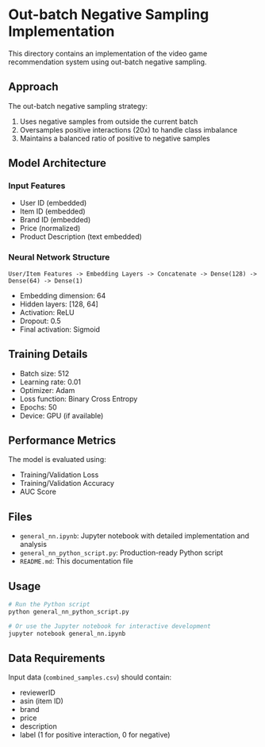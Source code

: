 # Out-batch Negative Sampling Implementation

This directory contains an implementation of the video game recommendation system using out-batch negative sampling.

## Approach

The out-batch negative sampling strategy:
1. Uses negative samples from outside the current batch
2. Oversamples positive interactions (20x) to handle class imbalance
3. Maintains a balanced ratio of positive to negative samples

## Model Architecture

### Input Features
- User ID (embedded)
- Item ID (embedded)
- Brand ID (embedded)
- Price (normalized)
- Product Description (text embedded)

### Neural Network Structure
```
User/Item Features -> Embedding Layers -> Concatenate -> Dense(128) -> Dense(64) -> Dense(1)
```

- Embedding dimension: 64
- Hidden layers: [128, 64]
- Activation: ReLU
- Dropout: 0.5
- Final activation: Sigmoid

## Training Details

- Batch size: 512
- Learning rate: 0.01
- Optimizer: Adam
- Loss function: Binary Cross Entropy
- Epochs: 50
- Device: GPU (if available)

## Performance Metrics

The model is evaluated using:
- Training/Validation Loss
- Training/Validation Accuracy
- AUC Score

## Files

- `general_nn.ipynb`: Jupyter notebook with detailed implementation and analysis
- `general_nn_python_script.py`: Production-ready Python script
- `README.md`: This documentation file

## Usage

```bash
# Run the Python script
python general_nn_python_script.py

# Or use the Jupyter notebook for interactive development
jupyter notebook general_nn.ipynb
```

## Data Requirements

Input data (`combined_samples.csv`) should contain:
- reviewerID
- asin (item ID)
- brand
- price
- description
- label (1 for positive interaction, 0 for negative)
